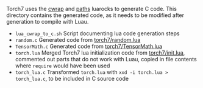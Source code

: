 Torch7 uses the [cwrap](https://github.com/torch/cwrap) and [paths](https://github.com/torch/paths) luarocks to generate C code.
This directory contains the generated code, as it needs to be modified after generation to compile with Luau.

 - `lua_cwrap_to_c.sh` Script documenting lua code generation steps
 - `random.c` Generated code from [torch7/random.lua](../random.lua)
 - `TensorMath.c` Generated code from [torch7/TensorMath.lua](../TensorMath.lua)
 - `torch.lua` Merged Torch7 lua initialization code from [torch7/init.lua](../init.lua), commented out parts that do not work with Luau, copied in file contents where `require` would have been used
 - `torch_lua.c` Transformed `torch.lua` with `xxd -i torch.lua > torch_lua.c`, to be included in C source code